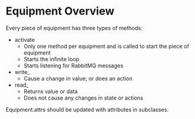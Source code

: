 # Equipment Overview

Every piece of equipment has three types of methods:
* activate
  * Only one method per equipment and is called to start the piece of equipment
  * Starts the infinite loop
  * Starts listening for RabbitMQ messages
* write_
  * Cause a change in value; or does an action
* read_
  * Returns value or data
  * Does not cause any changes in state or actions

Equipment.attrs should be updated with attributes in subclasses.
